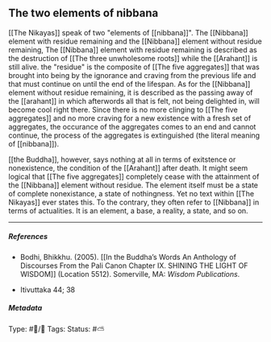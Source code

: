 ## The two elements of nibbana  # 

[[The Nikayas]] speak of two "elements of [[nibbana]]". The [[Nibbana]] element with residue remaining and the [[Nibbana]] element without residue remaining, The [[Nibbana]] element with residue remaining is described as the destruction of [[The three unwholesome roots]] while the [[Arahant]] is still alive. the "residue" is the composite of [[The five aggregates]] that was brought into being by the ignorance and craving from the previous life and that must continue on until the end of the lifespan. As for the [[Nibbana]] element without residue remaining, it is described as the passing away of the [[arahant]] in which afterwords all that is felt, not being delighted in, will become cool right there. Since there is no more clinging to [[The five aggregates]] and no more craving for a new existence with a fresh set of aggregates, the occurance of the aggregates comes to an end and cannot continue, the process of the aggregates is extinguished (the literal meaning of [[nibbana]]).

[[the Buddha]], however, says nothing at all in terms of exitstence or nonexistence, the condition of the [[Arahant]] after death. It might seem logical that [[The five aggregates]] completely cease with the attainment of the [[Nibbana]] element without residue. The element itself must be a state of complete nonexistance, a state of nothingness. Yet no text within [[The Nikayas]] ever states this. To the contrary, they often refer to [[Nibbana]] in terms of actualities. It is an element, a base, a reality, a state, and so on.

___

##### References

- Bodhi, Bhikkhu. (2005). [[In the Buddha’s Words An Anthology of Discourses From the Pali Canon Chapter IX. SHINING THE LIGHT OF WISDOM]] (Location 5512). Somerville, MA: _Wisdom Publications_.

- Itivuttaka 44; 38

##### Metadata
Type: #🔵/🔵 
Tags:
Status: #⛅️ 